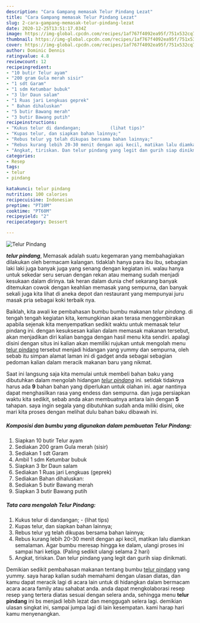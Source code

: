 ```yaml
---
description: "Cara Gampang memasak Telur Pindang Lezat"
title: "Cara Gampang memasak Telur Pindang Lezat"
slug: 2-cara-gampang-memasak-telur-pindang-lezat
date: 2020-12-25T13:51:17.034Z
image: https://img-global.cpcdn.com/recipes/1af767f4092ea95f/751x532cq70/telur-pindang-foto-resep-utama.jpg
thumbnail: https://img-global.cpcdn.com/recipes/1af767f4092ea95f/751x532cq70/telur-pindang-foto-resep-utama.jpg
cover: https://img-global.cpcdn.com/recipes/1af767f4092ea95f/751x532cq70/telur-pindang-foto-resep-utama.jpg
author: Dominic Dennis
ratingvalue: 4.8
reviewcount: 12
recipeingredient:
- "10 butir Telur ayam"
- "200 gram Gula merah sisir"
- "1 sdt Garam"
- "1 sdm Ketumbar bubuk"
- "3 lbr Daun salam"
- "1 Ruas jari Lengkuas geprek"
- " Bahan dihaluskan"
- "5 butir Bawang merah"
- "3 butir Bawang putih"
recipeinstructions:
- "Kukus telur di dandangan;           (lihat tips)"
- "Kupas telur, dan siapkan bahan lainnya;"
- "Rebus telur yg telah dikupas bersama bahan lainnya;"
- "Rebus kurang lebih 20-30 menit dengan api kecil, matikan lalu diamkan semalaman. Agar bumbu meresap hingga ke dalam, ulangi proses ini sampai hari ketiga. (Paling sedikit ulangi selama 2 hari)"
- "Angkat, tiriskan. Dan telur pindang yang legit dan gurih siap dinikmati."
categories:
- Resep
tags:
- telur
- pindang

katakunci: telur pindang 
nutrition: 100 calories
recipecuisine: Indonesian
preptime: "PT10M"
cooktime: "PT60M"
recipeyield: "2"
recipecategory: Dessert

---
```



![Telur Pindang](https://img-global.cpcdn.com/recipes/1af767f4092ea95f/751x532cq70/telur-pindang-foto-resep-utama.jpg)

<b><i>telur pindang</i></b>, Memasak adalah suatu kegemaran yang membahagiakan dilakukan oleh bermacam kalangan. tidaklah hanya para ibu ibu, sebagian laki laki juga banyak juga yang senang dengan kegiatan ini. walau hanya untuk sekedar seru seruan dengan rekan atau memang sudah menjadi kesukaan dalam dirinya. tak heran dalam dunia chef sekarang banyak ditemukan cowok dengan keahlian memasak yang sempurna, dan banyak sekali juga kita lihat di aneka depot dan restaurant yang mempunyai juru masak pria sebagai koki terbaik nya.



Baiklah, kita awali ke pembahasan bumbu bumbu makanan <i>telur pindang</i>. di tengah tengah kegiatan kita, kemungkinan akan terasa menggembirakan apabila sejenak kita menyempatkan sedikit waktu untuk memasak telur pindang ini. dengan kesuksesan kalian dalam memasak makanan tersebut, akan menjadikan diri kalian bangga dengan hasil menu kita sendiri. apalagi disini dengan situs ini kalian akan memiliki rujukan untuk mengolah menu <u>telur pindang</u> tersebut menjadi hidangan yang yummy dan sempurna, oleh sebab itu simpan alamat laman ini di gadget anda sebagai sebagian pedoman kalian dalam meracik makanan baru yang nikmat.


Saat ini langsung saja kita memulai untuk membeli bahan baku yang dibutuhkan dalam mengolah hidangan <u><i>telur pindang</i></u> ini. setidak tidaknya harus ada <b>9</b> bahan bahan yang diperlukan untuk olahan ini. agar nantinya dapat menghasilkan rasa yang endess dan sempurna. dan juga persiapkan waktu kita sedikit, sebab anda akan membuatnya antara lain dengan <b>5</b> tahapan. saya ingin segala yang dibutuhkan sudah anda miliki disini, oke mari kita proses dengan melihat dulu bahan baku dibawah ini.

<!--inarticleads1-->

##### Komposisi dan bumbu yang digunakan dalam pembuatan Telur Pindang:

1. Siapkan 10 butir Telur ayam
1. Sediakan 200 gram Gula merah (sisir)
1. Sediakan 1 sdt Garam
1. Ambil 1 sdm Ketumbar bubuk
1. Siapkan 3 lbr Daun salam
1. Sediakan 1 Ruas jari Lengkuas (geprek)
1. Sediakan  Bahan dihaluskan:
1. Sediakan 5 butir Bawang merah
1. Siapkan 3 butir Bawang putih




<!--inarticleads2-->

##### Tata cara mengolah Telur Pindang:

1. Kukus telur di dandangan; -           (lihat tips)
1. Kupas telur, dan siapkan bahan lainnya;
1. Rebus telur yg telah dikupas bersama bahan lainnya;
1. Rebus kurang lebih 20-30 menit dengan api kecil, matikan lalu diamkan semalaman. Agar bumbu meresap hingga ke dalam, ulangi proses ini sampai hari ketiga. (Paling sedikit ulangi selama 2 hari)
1. Angkat, tiriskan. Dan telur pindang yang legit dan gurih siap dinikmati.




Demikian sedikit pembahasan makanan tentang bumbu <u>telur pindang</u> yang yummy. saya harap kalian sudah memahami dengan ulasan diatas, dan kamu dapat meracik lagi di acara lain untuk di hidangkan dalam bermacam acara acara family atau sahabat anda. anda dapat mengkolaborasi resep resep yang tertera diatas sesuai dengan selera anda, sehingga menu <b>telur pindang</b> ini bs menjadi lebih lezat dan menggugah selera lagi. demikian ulasan singkat ini, sampai jumpa lagi di lain kesempatan. kami harap hari kamu menyenangkan.
